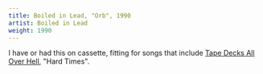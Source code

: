 ```yaml
---
title: Boiled in Lead, "Orb", 1990
artist: Boiled in Lead
weight: 1990
---
```

I have or had this on cassette, fitting for songs that include
[Tape Decks All Over Hell], "Hard Times".

[Tape Decks All Over Hell]:https://www.youtube.com/watch?v=sIiO-fE7hZY


